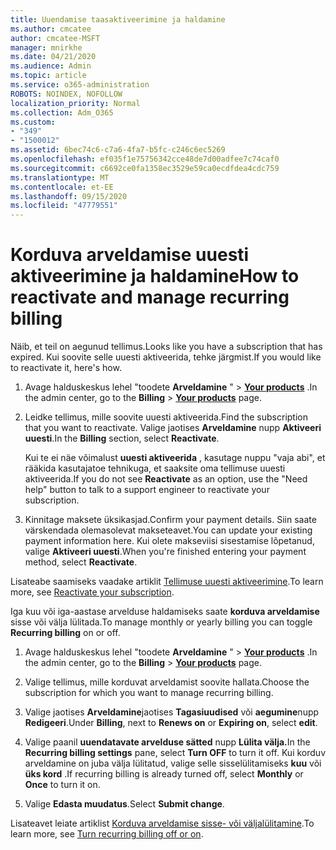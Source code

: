 ```yaml
---
title: Uuendamise taasaktiveerimine ja haldamine
ms.author: cmcatee
author: cmcatee-MSFT
manager: mnirkhe
ms.date: 04/21/2020
ms.audience: Admin
ms.topic: article
ms.service: o365-administration
ROBOTS: NOINDEX, NOFOLLOW
localization_priority: Normal
ms.collection: Adm_O365
ms.custom:
- "349"
- "1500012"
ms.assetid: 6bec74c6-c7a6-4fa7-b5fc-c246c6ec5269
ms.openlocfilehash: ef035f1e75756342cce48de7d00adfee7c74caf0
ms.sourcegitcommit: c6692ce0fa1358ec3529e59ca0ecdfdea4cdc759
ms.translationtype: MT
ms.contentlocale: et-EE
ms.lasthandoff: 09/15/2020
ms.locfileid: "47779551"
---
```

# <a name="how-to-reactivate-and-manage-recurring-billing"></a><span data-ttu-id="1100d-102">Korduva arveldamise uuesti aktiveerimine ja haldamine</span><span class="sxs-lookup"><span data-stu-id="1100d-102">How to reactivate and manage recurring billing</span></span>

<span data-ttu-id="1100d-103">Näib, et teil on aegunud tellimus.</span><span class="sxs-lookup"><span data-stu-id="1100d-103">Looks like you have a subscription that has expired.</span></span> <span data-ttu-id="1100d-104">Kui soovite selle uuesti aktiveerida, tehke järgmist.</span><span class="sxs-lookup"><span data-stu-id="1100d-104">If you would like to reactivate it, here's how.</span></span>
  
1. <span data-ttu-id="1100d-105">Avage halduskeskus lehel "toodete **Arveldamine** " \> **[Your products](https://go.microsoft.com/fwlink/p/?linkid=842054)** .</span><span class="sxs-lookup"><span data-stu-id="1100d-105">In the admin center, go to the **Billing** \> **[Your products](https://go.microsoft.com/fwlink/p/?linkid=842054)** page.</span></span>

2. <span data-ttu-id="1100d-106">Leidke tellimus, mille soovite uuesti aktiveerida.</span><span class="sxs-lookup"><span data-stu-id="1100d-106">Find the subscription that you want to reactivate.</span></span> <span data-ttu-id="1100d-107">Valige jaotises **Arveldamine** nupp  **Aktiveeri uuesti**.</span><span class="sxs-lookup"><span data-stu-id="1100d-107">In the **Billing** section, select  **Reactivate**.</span></span>

    <span data-ttu-id="1100d-108">Kui te ei näe võimalust **uuesti aktiveerida** , kasutage nuppu "vaja abi", et rääkida kasutajatoe tehnikuga, et saaksite oma tellimuse uuesti aktiveerida.</span><span class="sxs-lookup"><span data-stu-id="1100d-108">If you do not see **Reactivate** as an option, use the "Need help" button to talk to a support engineer to reactivate your subscription.</span></span>

3. <span data-ttu-id="1100d-109">Kinnitage maksete üksikasjad.</span><span class="sxs-lookup"><span data-stu-id="1100d-109">Confirm your payment details.</span></span> <span data-ttu-id="1100d-110">Siin saate värskendada olemasolevat makseteavet.</span><span class="sxs-lookup"><span data-stu-id="1100d-110">You can update your existing payment information here.</span></span> <span data-ttu-id="1100d-111">Kui olete makseviisi sisestamise lõpetanud, valige **Aktiveeri uuesti**.</span><span class="sxs-lookup"><span data-stu-id="1100d-111">When you're finished entering your payment method, select **Reactivate**.</span></span>

<span data-ttu-id="1100d-112">Lisateabe saamiseks vaadake artiklit [Tellimuse uuesti aktiveerimine](https://docs.microsoft.com/microsoft-365/commerce/subscriptions-and-billing/reactivate-your-subscription).</span><span class="sxs-lookup"><span data-stu-id="1100d-112">To learn more, see [Reactivate your subscription](https://docs.microsoft.com/microsoft-365/commerce/subscriptions-and-billing/reactivate-your-subscription).</span></span> 

<span data-ttu-id="1100d-113">Iga kuu või iga-aastase arvelduse haldamiseks saate **korduva arveldamise** sisse või välja lülitada.</span><span class="sxs-lookup"><span data-stu-id="1100d-113">To manage monthly or yearly billing you can toggle **Recurring billing** on or off.</span></span>
  
1. <span data-ttu-id="1100d-114">Avage halduskeskus lehel "toodete **Arveldamine** " \> **[Your products](https://go.microsoft.com/fwlink/p/?linkid=842054)** .</span><span class="sxs-lookup"><span data-stu-id="1100d-114">In the admin center, go to the **Billing** \> **[Your products](https://go.microsoft.com/fwlink/p/?linkid=842054)** page.</span></span>

2. <span data-ttu-id="1100d-115">Valige tellimus, mille korduvat arveldamist soovite hallata.</span><span class="sxs-lookup"><span data-stu-id="1100d-115">Choose the subscription for which you want to manage recurring billing.</span></span>

3. <span data-ttu-id="1100d-116">Valige jaotises **Arveldamine**jaotises **Tagasiuudised** või **aegumine**nupp **Redigeeri**.</span><span class="sxs-lookup"><span data-stu-id="1100d-116">Under **Billing**, next to **Renews on** or **Expiring on**, select **edit**.</span></span>

4. <span data-ttu-id="1100d-117">Valige paanil **uuendatavate arvelduse sätted** nupp **Lülita välja.**</span><span class="sxs-lookup"><span data-stu-id="1100d-117">In the **Recurring billing settings** pane, select **Turn OFF** to turn it off.</span></span> <span data-ttu-id="1100d-118">Kui korduv arveldamine on juba välja lülitatud, valige selle sisselülitamiseks **kuu** või **üks kord** .</span><span class="sxs-lookup"><span data-stu-id="1100d-118">If recurring billing is already turned off, select **Monthly** or **Once** to turn it on.</span></span>

5. <span data-ttu-id="1100d-119">Valige **Edasta muudatus**.</span><span class="sxs-lookup"><span data-stu-id="1100d-119">Select **Submit change**.</span></span>

<span data-ttu-id="1100d-120">Lisateavet leiate artiklist [Korduva arveldamise sisse- või väljalülitamine](https://docs.microsoft.com/microsoft-365/commerce/subscriptions/renew-your-subscription#turn-recurring-billing-off-or-on).</span><span class="sxs-lookup"><span data-stu-id="1100d-120">To learn more, see [Turn recurring billing off or on](https://docs.microsoft.com/microsoft-365/commerce/subscriptions/renew-your-subscription#turn-recurring-billing-off-or-on).</span></span>